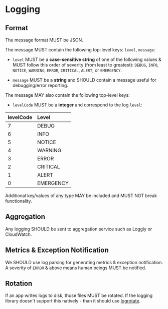 # Logging

## Format

The message format MUST be JSON.

The message MUST contain the following top-level keys: `level`, `message`:

- `level` MUST be a **case-sensitive string** of one of the following values & MUST follow this order of severity (from least to greatest): `DEBUG`, `INFO`, `NOTICE`, `WARNING`, `ERROR`, `CRITICAL`, `ALERT`, or `EMERGENCY`.

- `message` MUST be a **string** and SHOULD contain a message useful for debugging/error reporting.

The message MAY also contain the following top-level keys:

- `levelCode` MUST be a **integer** and correspond to the log `level`:

| levelCode      | Level          |
| :------------- | :------------- |
| 7              | DEBUG          |
| 6              | INFO           |
| 5              | NOTICE         |
| 4              | WARNING        |
| 3              | ERROR          |
| 2              | CRITICAL       |
| 1              | ALERT          |
| 0              | EMERGENCY      |

Additional key/values of any type MAY be included and MUST NOT break functionality.

## Aggregation

Any logging SHOULD be sent to aggregation service such as Loggly or CloudWatch.

## Metrics & Exception Notification

We SHOULD use log parsing for generating metrics & exception notification.
A severity of `ERROR` & above means human beings MUST be notified.

## Rotation

If an app writes logs to disk, those files MUST be rotated.
If the logging library doesn't support this natively - than it should use [logrotate](https://linux.die.net/man/8/logrotate).
